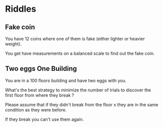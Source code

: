 # Riddles

## Fake coin
You have 12 coins where one of them is fake (either lighter or heavier weight).

You get have measurements on a balanced scale to find out the fake coin.

## Two eggs One Building
You are in a 100 floors building and have two eggs with you.

What's the best strategy to minimize the number of trials to discover the first floor from where they break ?

Please assume that if they didn't break from the floor x they are in the same condition as they were before. 

If they break you can't use them again.

